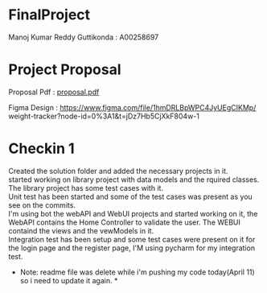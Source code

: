 # FinalProject
Manoj Kumar Reddy Guttikonda : A00258697

# Project Proposal
Proposal Pdf : [proposal.pdf](https://github.com/luckymanu1116/FinalProject/files/11206775/proposal.pdf)

Figma Design : https://www.figma.com/file/1hmDRLBpWPC4JyUEgCIKMp/ weight-tracker?node-id=0%3A1&t=jDz7Hb5CjXkF804w-1

# Checkin 1

Created the solution folder and added the necessary projects in it. <br>
started working on library project with data models and the rquired classes. The library project has some test cases with it.<br>
Unit test has been started and some of the test cases was present as you see on the commits.<br>
I'm using bot the webAPI and WebUI projects and started working on it, the WebAPI contains the Home Controller to validate the user.
The WEBUI containd the views and the vewModels in it.<br>
Integration test has been setup and some test cases were present on it for the login page and the register page, I'M using pycharm for my integration test.<br>

* Note: readme file was delete while i'm pushing my code today(April 11) so i need to update it again. *



